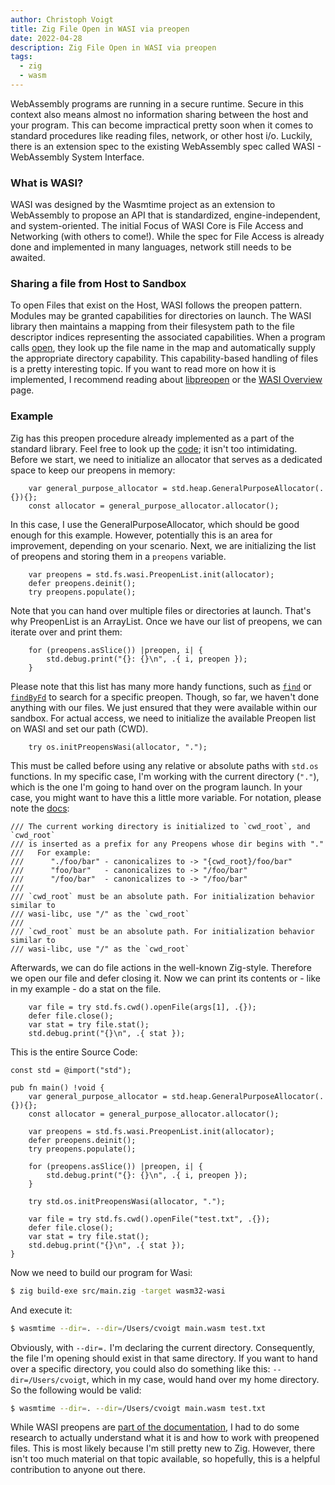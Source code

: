 ```yaml
---
author: Christoph Voigt
title: Zig File Open in WASI via preopen
date: 2022-04-28
description: Zig File Open in WASI via preopen
tags:
  - zig
  - wasm
---
```


WebAssembly programs are running in a secure runtime. Secure in this context also means almost no information sharing between the host and your program. This can become impractical pretty soon when it comes to standard procedures like reading files, network, or other host i/o. Luckily, there is an extension spec to the existing WebAssembly spec called WASI - WebAssembly System Interface.

### What is WASI?

WASI was designed by the Wasmtime project as an extension to WebAssembly to propose an API that is standardized, engine-independent, and system-oriented. The initial Focus of WASI Core is File Access and Networking (with others to come!). While the spec for File Access is already done and implemented in many languages, network still needs to be awaited.

### Sharing a file from Host to Sandbox

To open Files that exist on the Host, WASI follows the preopen pattern. Modules may be granted capabilities for directories on launch. The WASI library then maintains a mapping from their filesystem path to the file descriptor indices representing the associated capabilities. When a program calls [open](http://pubs.opengroup.org/onlinepubs/009695399/functions/open.html), they look up the file name in the map and automatically supply the appropriate directory capability.
This capability-based handling of files is a pretty interesting topic. If you want to read more on how it is implemented, I recommend reading about [libpreopen](https://github.com/musec/libpreopen) or the [WASI Overview](https://github.com/bytecodealliance/wasmtime/blob/main/docs/WASI-overview.md#capability-oriented) page.

### Example

Zig has this preopen procedure already implemented as a part of the standard library. Feel free to look up the [code](https://github.com/ziglang/zig/blob/master/lib/std/fs/wasi.zig#L78); it isn't too intimidating.
Before we start, we need to initialize an allocator that serves as a dedicated space to keep our preopens in memory:

```zig
    var general_purpose_allocator = std.heap.GeneralPurposeAllocator(.{}){};
    const allocator = general_purpose_allocator.allocator();
```

In this case, I use the GeneralPurposeAllocator, which should be good enough for this example. However, potentially this is an area for improvement, depending on your scenario.
Next, we are initializing the list of preopens and storing them in a `preopens` variable.

```zig
    var preopens = std.fs.wasi.PreopenList.init(allocator);
    defer preopens.deinit();
    try preopens.populate();
```

Note that you can hand over multiple files or directories at launch. That's why PreopenList is an ArrayList.
Once we have our list of preopens, we can iterate over and print them:

```zig
    for (preopens.asSlice()) |preopen, i| {
        std.debug.print("{}: {}\n", .{ i, preopen });
    }
```

Please note that this list has many more handy functions, such as [`find`](https://github.com/ziglang/zig/blob/master/lib/std/fs/wasi.zig#L254) or [`findByFd`](https://github.com/ziglang/zig/blob/master/lib/std/fs/wasi.zig#L243) to search for a specific preopen.
Though, so far, we haven't done anything with our files. We just ensured that they were available within our sandbox. For actual access, we need to initialize the available Preopen list on WASI and set our path (CWD).

```zig
    try os.initPreopensWasi(allocator, ".");
```

This must be called before using any relative or absolute paths with `std.os` functions. In my specific case, I'm working with the current directory (`"."`), which is the one I'm going to hand over on the program launch. In your case, you might want to have this a little more variable.
For notation, please note the [docs](https://github.com/ziglang/zig/blob/master/lib/std/os.zig#L1445-L1450):

```
/// The current working directory is initialized to `cwd_root`, and `cwd_root`
/// is inserted as a prefix for any Preopens whose dir begins with "."
///   For example:
///      "./foo/bar" - canonicalizes to -> "{cwd_root}/foo/bar"
///      "foo/bar"   - canonicalizes to -> "/foo/bar"
///      "/foo/bar"  - canonicalizes to -> "/foo/bar"
///
/// `cwd_root` must be an absolute path. For initialization behavior similar to
/// wasi-libc, use "/" as the `cwd_root`
///
/// `cwd_root` must be an absolute path. For initialization behavior similar to
/// wasi-libc, use "/" as the `cwd_root`
```

Afterwards, we can do file actions in the well-known Zig-style. Therefore we open our file and defer closing it. Now we can print its contents or - like in my example - do a stat on the file.

```zig
    var file = try std.fs.cwd().openFile(args[1], .{});
    defer file.close();
    var stat = try file.stat();
    std.debug.print("{}\n", .{ stat });
```

This is the entire Source Code:

```zig
const std = @import("std");

pub fn main() !void {
    var general_purpose_allocator = std.heap.GeneralPurposeAllocator(.{}){};
    const allocator = general_purpose_allocator.allocator();

    var preopens = std.fs.wasi.PreopenList.init(allocator);
    defer preopens.deinit();
    try preopens.populate();

    for (preopens.asSlice()) |preopen, i| {
        std.debug.print("{}: {}\n", .{ i, preopen });
    }

    try std.os.initPreopensWasi(allocator, ".");

    var file = try std.fs.cwd().openFile("test.txt", .{});
    defer file.close();
    var stat = try file.stat();
    std.debug.print("{}\n", .{ stat });
}
```

Now we need to build our program for Wasi:

```bash
$ zig build-exe src/main.zig -target wasm32-wasi
```

And execute it:

```bash
$ wasmtime --dir=. --dir=/Users/cvoigt main.wasm test.txt
```

Obviously, with `--dir=.` I'm declaring the current directory. Consequently, the file I'm opening should exist in that same directory. If you want to hand over a specific directory, you could also do something like this: `--dir=/Users/cvoigt`, which in my case, would hand over my home directory.
So the following would be valid:

```bash
$ wasmtime --dir=. --dir=/Users/cvoigt main.wasm test.txt
```

While WASI preopens are [part of the documentation](https://ziglang.org/documentation/0.9.1/#WASI), I had to do some research to actually understand what it is and how to work with preopened files. This is most likely because I'm still pretty new to Zig. However, there isn't too much material on that topic available, so hopefully, this is a helpful contribution to anyone out there.
